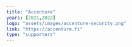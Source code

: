 ```yaml
---
title: "Accenture"
years: [2021,2022]
logo: "assets/images/accenture-security.png"
link: "https://accenture.fi"
type: "supporters"
---
```

